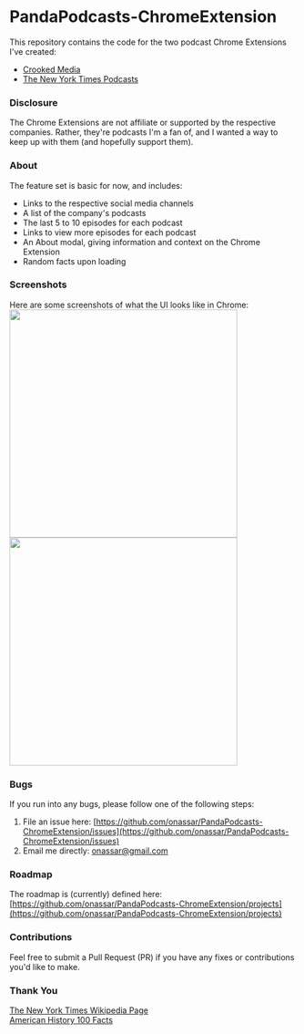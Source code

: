 # PandaPodcasts-ChromeExtension
This repository contains the code for the two podcast Chrome Extensions I've
created:
- [Crooked Media](https://chrome.google.com/webstore/detail/pod-save-america-crooked/goeelkadlndllemolbmfjbaeaakipoai)
- [The New York Times Podcasts](https://chrome.google.com/webstore/detail/the-new-york-times-podcas/leimmikdkodgbaimglohhceidbooddma)

### Disclosure
The Chrome Extensions are not affiliate or supported by the respective
companies. Rather, they're podcasts I'm a fan of, and I wanted a way to keep up
with them (and hopefully support them).

### About
The feature set is basic for now, and includes:
- Links to the respective social media channels
- A list of the company's podcasts
- The last 5 to 10 episodes for each podcast
- Links to view more episodes for each podcast
- An About modal, giving information and context on the Chrome Extension
- Random facts upon loading

### Screenshots
Here are some screenshots of what the UI looks like in Chrome:  
<img src="https://i.imgur.com/04HjnE3.png" width="400" />
<img src="https://i.imgur.com/rHSbVbL.png" width="400" />
<!--<img src="https://i.imgur.com/dtG6aNv.png" width="400" />-->

### Bugs
If you run into any bugs, please follow one of the following steps:
1. File an issue here:
[https://github.com/onassar/PandaPodcasts-ChromeExtension/issues](https://github.com/onassar/PandaPodcasts-ChromeExtension/issues)
2. Email me directly: [onassar@gmail.com](mailto:onassar@gmail.com)

### Roadmap
The roadmap is (currently) defined here:  
[https://github.com/onassar/PandaPodcasts-ChromeExtension/projects](https://github.com/onassar/PandaPodcasts-ChromeExtension/projects)

### Contributions
Feel free to submit a Pull Request (PR) if you have any fixes or contributions
you'd like to make.

### Thank You
[The New York Times Wikipedia Page](https://en.wikipedia.org/wiki/The_New_York_Times)  
[American History 100 Facts](http://w3.gilmerisd.org/Docs/100Facts.htm)

